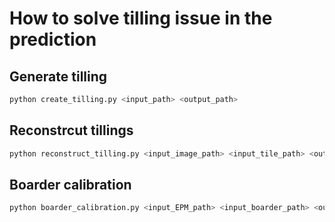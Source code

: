 # How to solve tilling issue in the prediction
## Generate tilling
```python
python create_tilling.py <input_path> <output_path>
```

## Reconstrcut tillings
```python
python reconstruct_tilling.py <input_image_path> <input_tile_path> <output_path>
```

## Boarder calibration
```python
python boarder_calibration.py <input_EPM_path> <input_boarder_path> <output_path>
```
